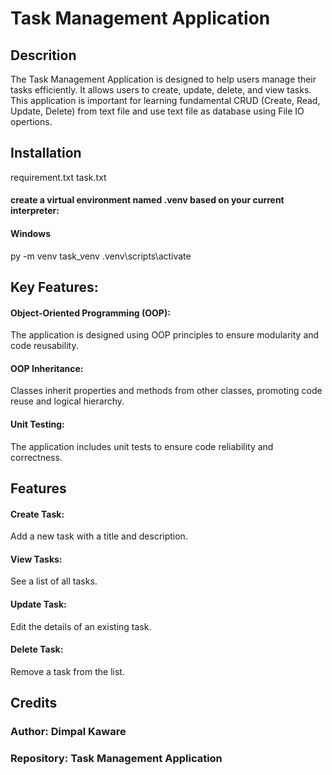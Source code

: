 # Task Management Application

<h2>Descrition</h2>
The Task Management Application is designed to help users manage their tasks efficiently. It allows users to create, update, delete, and view tasks. This application is important for learning fundamental CRUD (Create, Read, Update, Delete) from text file and use text file as database using  File IO opertions.

<h2> Installation </h2>
  requirement.txt
  task.txt
<h4>create a virtual environment named .venv based on your current interpreter:</h4>
 <h4>Windows</h4>
py -m venv task_venv
.venv\scripts\activate

<h2> Key Features:</h2>
<h4>Object-Oriented Programming (OOP):</h4> The application is designed using OOP principles to ensure modularity and code reusability.
<h4>OOP Inheritance:</h4> Classes inherit properties and methods from other classes, promoting code reuse and logical hierarchy.
<h4>Unit Testing:</h4> The application includes unit tests to ensure code reliability and correctness.

<h2> Features</h2>
<h4>Create Task:</h4> Add a new task with a title and description.
<h4>View Tasks: </h4>See a list of all tasks.
<h4>Update Task:</h4> Edit the details of an existing task.
<h4>Delete Task:</h4> Remove a task from the list.

<h2>Credits</h2>
<h3> Author: Dimpal Kaware </h3>
<h3>Repository: Task Management Application </h3>
